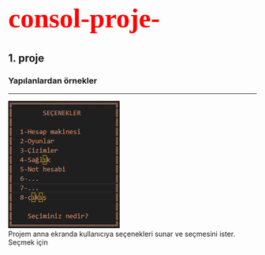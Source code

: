 <h1 style="color:red; font-family:Times New Roman; font-size:55px"> consol-proje- </h1>

## 1. proje

### Yapılanlardan örnekler
<hr>
<img src="resimler/anaekran.png" alt=anamenu>
<br>
Projem anna ekranda kullanıcıya seçenekleri sunar ve seçmesini ister.<br>
Seçmek için 